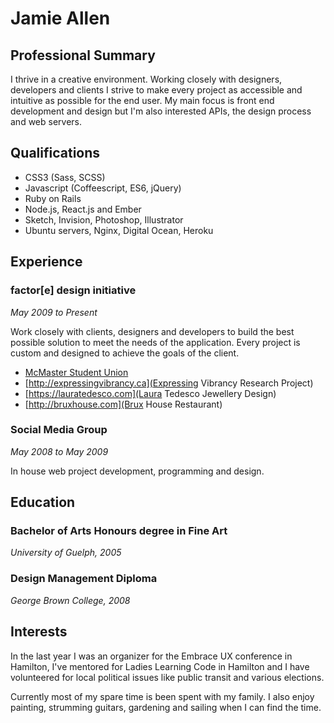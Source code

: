 # Jamie Allen

## Professional Summary

I thrive in a creative environment. Working closely with designers, developers and clients I strive to make every project as accessible and intuitive as possible for the end user.  My main focus is front end development and design but I'm also interested APIs, the design process and web servers.    

## Qualifications

* CSS3 (Sass, SCSS)
* Javascript (Coffeescript, ES6, jQuery)
* Ruby on Rails
* Node.js, React.js and Ember
* Sketch, Invision, Photoshop, Illustrator
* Ubuntu servers, Nginx, Digital Ocean, Heroku

## Experience

### factor[e] design initiative

_May 2009 to Present_

Work closely with clients, designers and developers to build the best possible solution to meet the needs of the application. Every project is custom and designed to achieve the goals of the client.

* [McMaster Student Union](https://www.msumcmaster.ca)
* [http://expressingvibrancy.ca](Expressing Vibrancy Research Project)     
* [https://lauratedesco.com](Laura Tedesco Jewellery Design)    
* [http://bruxhouse.com](Brux House Restaurant)

### Social Media Group

_May 2008 to May 2009_

In house web project development, programming and design.

## Education

### Bachelor of Arts Honours degree in Fine Art

_University of Guelph, 2005_

### Design Management Diploma

_George Brown College, 2008_

## Interests

In the last year I was an organizer for the Embrace UX conference in Hamilton, I've mentored for Ladies Learning Code in Hamilton and I have volunteered for local political issues like public transit and various elections.

Currently most of my spare time is been spent with my family. I also enjoy painting, strumming guitars, gardening and sailing when I can find the time.
